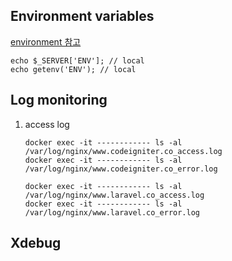 ## Environment variables

[environment 참고](etc/nginx/fastcgi_params)

```
echo $_SERVER['ENV']; // local
echo getenv('ENV'); // local
```

## Log monitoring

1. access log

   ```shell
   docker exec -it ------------ ls -al /var/log/nginx/www.codeigniter.co_access.log
   docker exec -it ------------ ls -al /var/log/nginx/www.codeigniter.co_error.log   
   
   docker exec -it ------------ ls -al /var/log/nginx/www.laravel.co_access.log
   docker exec -it ------------ ls -al /var/log/nginx/www.laravel.co_error.log
   ```

## Xdebug
